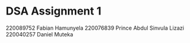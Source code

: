 # DSA Assignment 1

220089752 Fabian Hamunyela
220076839 Prince Abdul Sinvula Lizazi
220040257 Daniel Muteka
